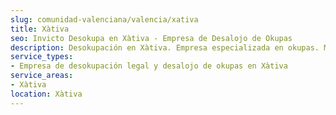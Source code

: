 ```yaml
---
slug: comunidad-valenciana/valencia/xativa
title: Xàtiva
seo: Invicto Desokupa en Xàtiva - Empresa de Desalojo de Okupas
description: Desokupación en Xàtiva. Empresa especializada en okupas. Mediación legal y desalojo express. Presupuesto gratuito.
service_types:
- Empresa de desokupación legal y desalojo de okupas en Xàtiva
service_areas:
- Xàtiva
location: Xàtiva
---
```

